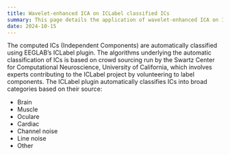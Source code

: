 ```yaml
---
title: Wavelet-enhanced ICA on ICLabel classified ICs
summary: This page details the application of wavelet-enhanced ICA on ICs classified using the ICLable plugin.
date: 2024-10-15
---
```


The computed ICs (Independent Components) are automatically classified using EEGLAB’s ICLabel plugin. The algorithms underlying the automatic classification of ICs is based on crowd sourcing run by the Swartz Center for Computational Neuroscience, University of California, which involves experts contributing to the ICLabel project by volunteering to label components. The ICLabel plugin automatically classifies ICs into broad categories based on their source:

- Brain
- Muscle
- Oculare
- Cardiac
- Channel noise
- Line noise
- Other

